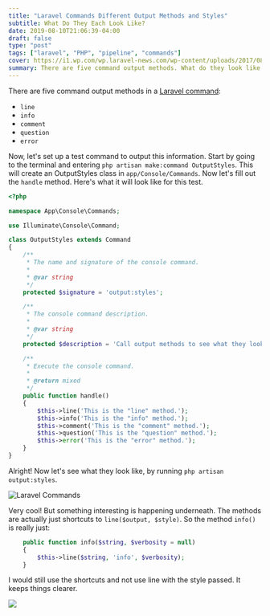 ```yaml
---
title: "Laravel Commands Different Output Methods and Styles"
subtitle: What Do They Each Look Like?
date: 2019-08-10T21:06:39-04:00
draft: false
type: "post"
tags: ["laravel", "PHP", "pipeline", "commands"]
cover: https://i1.wp.com/wp.laravel-news.com/wp-content/uploads/2017/08/custom-artisan-commands.png?resize=2200%2C1125
summary: There are five command output methods. What do they look like in the CLI?
---
```


There are five command output methods in a  [Laravel command](https://laravel.com/docs/5.8/artisan#writing-commands):

- `line`
- `info`
- `comment`
- `question`
- `error`

Now, let's set up a test command to output this information. Start by going
to the terminal and entering `php artisan make:command OutputStyles`. 
This will create an OutputStyles class in `app/Console/Commands`. 
Now let's fill out the `handle` method. Here's what it will look like 
for this test.

```php
<?php

namespace App\Console\Commands;

use Illuminate\Console\Command;

class OutputStyles extends Command
{
    /**
     * The name and signature of the console command.
     *
     * @var string
     */
    protected $signature = 'output:styles';

    /**
     * The console command description.
     *
     * @var string
     */
    protected $description = 'Call output methods to see what they look like.';

    /**
     * Execute the console command.
     *
     * @return mixed
     */
    public function handle()
    {
        $this->line('This is the "line" method.');
        $this->info('This is the "info" method.');
        $this->comment('This is the "comment" method.');
        $this->question('This is the "question" method.');
        $this->error('This is the "error" method.');
    }
}
```


Alright! Now let's see what they look like, by running `php artisan output:styles`.

![Laravel Commands](https://johnathansmith.com/uploads/laravel-command-output-method-styles.png)


Very cool! But something interesting is happening underneath. The
methods are actually just shortcuts to `line($output, $style)`.
So the method `info()` is really just:
```php
    public function info($string, $verbosity = null)
    {
        $this->line($string, 'info', $verbosity);
    }
```

I would still use the shortcuts and not use line with the style passed.
It keeps things clearer.

![](https://i.giphy.com/media/3orieWHDxeoe27n6Vy/giphy.webp)